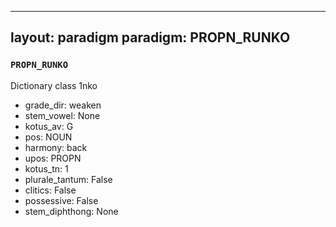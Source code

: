 
---
layout: paradigm
paradigm: PROPN_RUNKO
---
### ` PROPN_RUNKO `

Dictionary class 1nko
* grade_dir: weaken
* stem_vowel: None
* kotus_av: G
* pos: NOUN
* harmony: back
* upos: PROPN
* kotus_tn: 1
* plurale_tantum: False
* clitics: False
* possessive: False
* stem_diphthong: None
